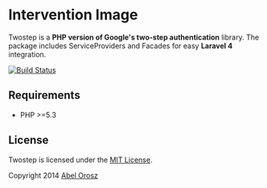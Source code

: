 # Intervention Image

Twostep is a **PHP version of Google's two-step authentication** library. The package includes ServiceProviders and Facades for easy **Laravel 4** integration.

[![Build Status](https://travis-ci.org/abelorosz/twostep.png?branch=master)](https://travis-ci.org/abelorosz/twostep)

## Requirements
    
- PHP >=5.3

## License

Twostep is licensed under the [MIT License](http://opensource.org/licenses/MIT).

Copyright 2014 [Abel Orosz](http://abelorosz.com)